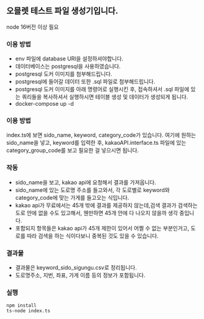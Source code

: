 ## 오믈렛 테스트 파일 생성기입니다.

node 16버전 이상 필요


### 이용 방법
- env 파일에 database URl을 설정하셔야합니다.
- 데이터베이스는 postgresql을 사용하였습니다.
- postgresql 도커 이미지를 첨부해드립니다.
- postgresql에 들어갈 데이터 또한 .sql 파일로 첨부해드립니다.
- postgresql 도커 이미지를 아래 명령어로 실행시킨 후, 접속하셔서 .sql 파일에 있는 쿼리들을 복사하셔서 실행하시면 테이블 생성 및 데이터가 생성되게 됩니다.
- docker-compose up -d


### 이용 방법
index.ts에 보면 sido_name, keyword, category_code가 있습니다. 여기에 원하는 sido_name을 넣고, keyword를 입력한 후, kakaoAPI.interface.ts 파일에 있는 category_group_code를 보고 필요한 걸 넣으시면 됩니다.

### 작동
- sido_name을 보고, kakao api에 요청해서 결과를 가져옵니다.
- sido_name에 있는 도로명 주소를 들고와서, 각 도로별로 keyword와 category_code에 맞는 가게를 들고오는 식입니다.
- kakao api가 무료에서는 45개 밖에 결과를 제공하지 않는데,검색 결과가 검색하는 도로 안에 없을 수도 있고해서, 웬만하면 45개 안에 다 나오지 않을까 생각 중입니다.
- 포함되지 항목들은 kakao api가 45개 제한이 있어서 어쩔 수 없는 부분인거고, 도로를 따라 검색을 하는 식이다보니 중복된 것도 있을 수 있습니다.

### 결과물

- 결과물은 keyword_sido_sigungu.csv로 정리됩니다.
- 도로명주소, 지번, 좌표, 가게 이름 등의 정보가 포함됩니다.

### 실행
```shell
npm install
ts-node index.ts
```

